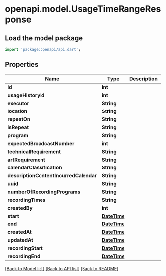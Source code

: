 # openapi.model.UsageTimeRangeResponse

## Load the model package
```dart
import 'package:openapi/api.dart';
```

## Properties
Name | Type | Description | Notes
------------ | ------------- | ------------- | -------------
**id** | **int** |  | [optional] 
**usageHistoryId** | **int** |  | [optional] 
**executor** | **String** |  | [optional] 
**location** | **String** |  | [optional] 
**repeatOn** | **String** |  | [optional] 
**isRepeat** | **String** |  | [optional] 
**program** | **String** |  | [optional] 
**expectedBroadcastNumber** | **int** |  | [optional] 
**technicalRequirement** | **String** |  | [optional] 
**artRequirement** | **String** |  | [optional] 
**calendarClassification** | **String** |  | [optional] 
**descriptionContentIncurredCalendar** | **String** |  | [optional] 
**uuid** | **String** |  | [optional] 
**numberOfRecordingPrograms** | **String** |  | [optional] 
**recordingTimes** | **String** |  | [optional] 
**createdBy** | **int** |  | [optional] 
**start** | [**DateTime**](DateTime.md) |  | [optional] 
**end** | [**DateTime**](DateTime.md) |  | [optional] 
**createdAt** | [**DateTime**](DateTime.md) |  | [optional] 
**updatedAt** | [**DateTime**](DateTime.md) |  | [optional] 
**recordingStart** | [**DateTime**](DateTime.md) |  | [optional] 
**recordingEnd** | [**DateTime**](DateTime.md) |  | [optional] 

[[Back to Model list]](../README.md#documentation-for-models) [[Back to API list]](../README.md#documentation-for-api-endpoints) [[Back to README]](../README.md)


